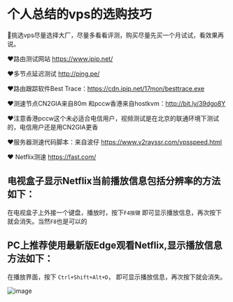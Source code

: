 # 个人总结的vps的选购技巧
:sparkling_heart:挑选vps尽量选择大厂，尽量多看看评测，购买尽量先买一个月试试，看效果再说。

:heart:路由测试网站 https://www.ipip.net/

:heart:多节点延迟测试 http://ping.pe/

:heart:路由跟踪软件Best Trace：https://cdn.ipip.net/17mon/besttrace.exe

:heart:测速节点CN2GIA来自80m
和pccw香港来自hostkvm：http://bit.ly/39dgo8Y 

:heart:注意香港pccw这个未必适合电信用户，视频测试是在北京的联通环境下测试的，电信用户还是用CN2GIA更香

:heart:服务器测速代码脚本：来自波仔
https://www.v2rayssr.com/vpsspeed.html

:heart: Netflix测速 https://fast.com/

## 电视盒子显示Netflix当前播放信息包括分辨率的方法如下：
在电视盒子上外接一个键盘，播放时，按下`F4按键` 即可显示播放信息，再次按下就会消失。当然`F8`也是可以的

## PC上推荐使用最新版Edge观看Netflix,显示播放信息方法如下：
在播放界面，按下 ` Ctrl+Shift+Alt+D `， 即可显示播放信息，再次按下就会消失。 




![image](https://github.com/ligl0702/HowToBuyYourVPS/blob/master/howtobugvps.jpg)
